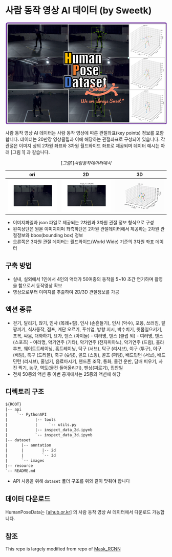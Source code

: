 # 사람 동작 영상 AI 데이터 (by Sweetk)

![title](resource/title.png)

사람 동작 영상 AI 데이터는 사람 동작 영상에 따른 관절좌표(key points) 정보를 포함합니다. 데이터는 20만장 영상클립과 이에 해당하는 관절좌표로 구성되어 있습니다. 각 관절은 이미지 상의 2차원 좌표와 3차원 월드와이드 좌표로 제공되며 데이터 예시는 아래 [그림 1] 과 같습니다.

$$[그림 1] 사람동작데이터 예시$$

|ori|2D|3D|
|-|-|-|
|![alt](resource/img003.gif) | ![alt](resource/img004.gif) | ![alt](resource/img005.gif)

* 이미지파일과 json 파일로 제공되는 2차원과 3차원 관절 정보 형식으로 구성
* 왼쪽상단은 원본 이미지이며 좌측하단은 2차원 관절데이터에서 제공하는 2차원 관절정보와 bbox(bounding box) 정보
* 오른쪽은 3차원 관절 데이터는 월드와이드(World Wide) 기준의 3차원 좌표 데이터

## 구축 방법
* 실내, 실외에서 1인에서 4인의 액터가 50여종의 동작을 5~10 초간 연기하며 촬영을 함으로서 동작영상 확보
* 영상으로부터 이미지를 추출하여 2D/3D 관절정보를 가공

## 액션 종류
* 걷기, 달리기, 앉기, 인사 (목례+절), 인사 (손흔들기), 인사 (악수), 포옹, 쓰러짐, 팔짱끼기, 식사동작, 점프, 계단 오르기, 푸쉬업, 방향 지시, 박수치기, 윗몸일으키기, 포복, 싸움, 대화하기, 요가, 댄스 (아이돌) - 여러명, 댄스 (클럽 외) - 여러명, 댄스 (스포츠) - 여러명, 악기연주 (기타), 악기연주 (전자피아노), 악기연주 (드럼), 훌라후프, 웨이트트레이닝, 홈트레이닝, 탁구 (서브), 탁구 (리시브), 야구 (투구), 야구 (배팅), 축구 (드리블), 축구 (슛팅), 골프 (스윙), 골프 (퍼팅), 배드민턴 (서브), 배드민턴 (리시브), 줄넘기, 음료마시기, 핸드폰 조작, 통화, 물건 운반, 담배 피우기, 사진 찍기, 농구, 역도(물건 들어올리기), 펜싱(찌르기), 집안일
* 전체 50종의 액션 중 이번 공개에서는 25종의 액션에 해당

## 디렉토리 구조

```
${ROOT}
|-- api 
|    `-- PythonAPI
|            |-- tools
|            |     `-- utils.py
|            |-- inspect_data_2d.ipynb
|            `-- inspect_data_3d.ipynb
|-- dataset
|      |-- anntation 
|      |        |-- 2d
|      |        `-- 3d
|      `-- images
|-- resource
`-- README.md
```

* API 사용을 위해 `dataset` 폴더 구조를 위와 같이 맞춰야 합니다

## 데이터 다운로드
HumanPoseData는 [[aihub.or.kr](http://www.aihub.or.kr/content/608)] 의 사람 동작 영상 AI 데이터에서 다운로드 가능합니다.

## 참조
This repo is largely modified from repo of [Mask_RCNN](https://github.com/matterport/Mask_RCNN.git)
